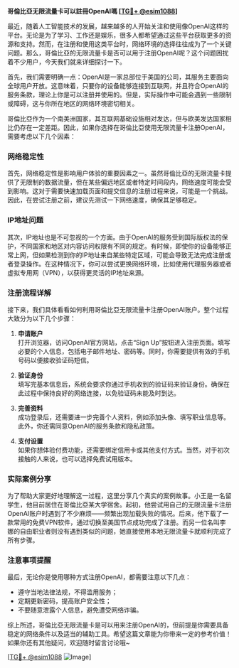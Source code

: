 **哥倫比亞无限流量卡可以註冊OpenAI嗎 [[TG💪+ @esim1088](https://t.me/s/esim1088)]**

最近，随着人工智能技术的发展，越来越多的人开始关注和使用像OpenAI这样的平台。无论是为了学习、工作还是娱乐，很多人都希望通过这些平台获取更多的资源和支持。然而，在注册和使用这类平台时，网络环境的选择往往成为了一个关键问题。那么，哥倫比亞的无限流量卡是否可以用于注册OpenAI呢？这个问题困扰着不少用户，今天我们就来详细探讨一下。

首先，我们需要明确一点：OpenAI是一家总部位于美国的公司，其服务主要面向全球用户开放。这意味着，只要你的设备能够连接到互联网，并且符合OpenAI的服务条款，理论上你是可以注册并使用的。但是，实际操作中可能会遇到一些限制或障碍，这与你所在地区的网络环境密切相关。

哥倫比亞作为一个南美洲国家，其互联网基础设施相对发达，但与欧美发达国家相比仍存在一定差距。因此，如果你选择在哥倫比亞使用无限流量卡注册OpenAI，需要考虑以下几个因素：

### 网络稳定性

首先，网络稳定性是影响用户体验的重要因素之一。虽然哥倫比亞的无限流量卡提供了无限制的数据流量，但在某些偏远地区或者特定时间段内，网络速度可能会受到影响。这对于需要快速加载页面和提交信息的注册过程来说，可能是一个挑战。因此，在尝试注册之前，建议先测试一下网络速度，确保其足够稳定。

### IP地址问题

其次，IP地址也是不可忽视的一个方面。由于OpenAI的服务受到国际版权法的保护，不同国家和地区对内容访问权限有不同的规定。有时候，即使你的设备能够正常上网，但如果检测到你的IP地址来自某些特定区域，可能会导致无法完成注册或者登录操作。在这种情况下，你可以尝试更换网络环境，比如使用代理服务器或者虚拟专用网（VPN），以获得更灵活的IP地址来源。

### 注册流程详解

接下来，我们具体看看如何利用哥倫比亞无限流量卡注册OpenAI账户。整个过程大致分为以下几个步骤：

1. **申请账户**  
   打开浏览器，访问OpenAI官方网站，点击“Sign Up”按钮进入注册页面。填写必要的个人信息，包括电子邮件地址、密码等。同时，你需要提供有效的手机号码以便接收验证码短信。

2. **验证身份**  
   填写完基本信息后，系统会要求你通过手机收到的验证码来验证身份。确保在此过程中保持良好的网络连接，以免验证码未能及时到达。

3. **完善资料**  
   成功登录后，还需要进一步完善个人资料，例如添加头像、填写职业信息等。此外，你还需同意OpenAI的服务条款和隐私政策。

4. **支付设置**  
   如果你想体验付费功能，还需要绑定信用卡或其他支付方式。当然，对于初次接触的人来说，也可以选择免费试用版本。

### 实际案例分享

为了帮助大家更好地理解这一过程，这里分享几个真实的案例故事。小王是一名留学生，他目前居住在哥倫比亞某大学宿舍。起初，他尝试用自己的无限流量卡注册OpenAI账户时遇到了不少麻烦——频繁出现加载失败的情况。后来，他下载了一款常用的免费VPN软件，通过切换至美国节点成功完成了注册。而另一位名叫李娜的自由职业者则没有遇到类似的问题，她直接使用本地无限流量卡就顺利完成了所有步骤。

### 注意事项提醒

最后，无论你是使用哪种方式注册OpenAI，都需要注意以下几点：
- 遵守当地法律法规，不得滥用服务；
- 定期更新密码，提高账户安全性；
- 不要随意泄露个人信息，避免遭受网络诈骗。

综上所述，哥倫比亞无限流量卡是可以用来注册OpenAI的，但前提是你需要具备稳定的网络条件以及适当的辅助工具。希望这篇文章能为你带来一定的参考价值！如果你还有其他疑问，欢迎随时留言讨论哦~

[[TG💪+ @esim1088](https://t.me/s/esim1088) ![Image](https://i.postimg.cc/4NQfJmqS/Snipaste-2025-05-13-00-14-12.png)]